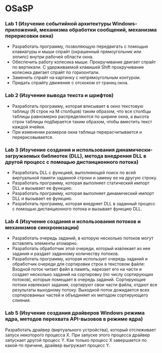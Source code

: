 ﻿# OSaSP

### Lab 1 (Изучение событийной архитектyры Windows-приложений, механизма обработки сообщений, механизма перерисовки окна)
- Разработать программу, позволяющую передвигать с помощью клавиатуры и мыши спрайт (окрашенный прямоугольник или эллипс) внутри рабочей области окна.
- Обеспечить работу колесика мыши. Прокручивание двигает спрайт по вертикали. С удерживаемой клавишей Shift прокручивание колесика двигает спрайт по горизонтали.
- Заменить спрайт на картинку с непрямоугольным контуром.
- Придать спрайту движение с отскоком от границ окна.


### Lab 2 (Изучение вывода текста и шрифтов)
- Разработать программу, которая вписывает в окно текстовую таблицу (N строк на M столбцов) таким образом, что все столбцы таблицы равномерно распределяются по ширине окна, а высота строк таблицы подбирается таким образом, чтобы вместить текст каждой ячейки.
- При изменении размеров окна таблица перерасчитывается и перерисовывается.


### Lab 3 (Изучение создания и использования динамически-загружаемых библиотек (DLL), метода внедрения DLL в другой процесс с помощью дистанционного потока)
- Разработать DLL с функцией, выполняющей поиск по всей виртуальной памяти заданной строки и замену ее на другую строку.
- Разработать программу, которая выполняет статический импорт DLL и вызывает ее функцию.
- Разработать программу, которая выполняет динамический импорт DLL и вызывает ее функцию.
- Разработать программу, которая внедряет DLL в заданный процесс с помощью дистанционного потока и вызывает функцию DLL.


### Lab 4 (Изучение создания и использования потоков и механизмов синхронизации)
- Разработать очередь заданий, в которую несколько потоков могут вставлять элементы атомарно.
- Разработать обработчик этой очереди, который извлекает из нее задания и раздает заданному количеству потоков.
- Разработать программу, которая использует очередь заданий и обработчик очереди для сортировки строк в текстовом файле:
Входной поток читает файл в память, нарезает его на части и создает несколько заданий на сортировку (по числу сортирующих потоков), которые помещает в очередь заданий. Сортирующие потоки извлекают задания, сортируют свои части файла, отдают все результаты выходному потоку. Выходной поток дожидается всех сортированных частей и объединяет их методом сортирующего слияния.


### Lab 5 (Изучение создания драйверов Windows режима ядра, методов перехвата API-вызовов в режиме ядра)
Разработать драйвер (виртуального устройства), который отслеживает запуск некоторого процесса X. При запуске этого процесса драйвер запускает другой процесс Y. Как только процесс X завершается по какой-то причине, драйвер выгружает процесс Y.
